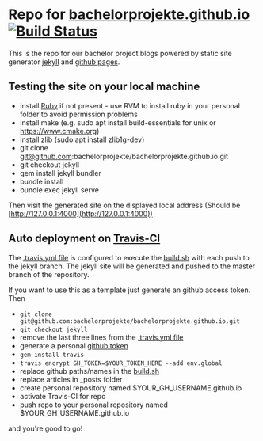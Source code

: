 # Repo for [bachelorprojekte.github.io](https://bachelorprojekte.github.io) [![Build Status](https://travis-ci.org/bachelorprojekte/bachelorprojekte.github.io.svg?branch=jekyll)](https://travis-ci.org/bachelorprojekte/bachelorprojekte.github.io)

This is the repo for our bachelor project blogs powered by static site generator [jekyll](https://jekyllrb.com) and [github pages](https://pages.github.com).

## Testing the site on your local machine

 - install [Ruby](https://www.ruby-lang.org/de/documentation/installation/) if not present - use RVM to install ruby in your personal folder to avoid permission problems
 - install make (e.g. sudo apt install build-essentials for unix or https://www.cmake.org)
 - install zlib (sudo apt install zlib1g-dev)
 - git clone git@github.com:bachelorprojekte/bachelorprojekte.github.io.git
 - git checkout jekyll
 - gem install jekyll bundler
 - bundle install
 - bundle exec jekyll serve
 
Then visit the generated site on the displayed local address (Should be [http://127.0.0.1:4000](http://127.0.0.1:4000))


## Auto deployment on [Travis-CI](https://travis-ci.org)

The [.travis.yml file](https://github.com/bachelorprojekte/bachelorprojekte.github.io/blob/jekyll/.travis.yml) is configured to execute the [build.sh](https://github.com/bachelorprojekte/bachelorprojekte.github.io/blob/jekyll/build.sh) with each push to the jekyll branch. The jekyll site will be generated and pushed to the master branch of the repository.

If you want to use this as a template just generate an github access token.  Then

- `git clone git@github.com:bachelorprojekte/bachelorprojekte.github.io.git`
- `git checkout jekyll`
- remove the last three lines from the [.travis.yml file](https://github.com/bachelorprojekte/bachelorprojekte.github.io/blob/jekyll/.travis.yml)
- generate a personal [github token](https://help.github.com/articles/creating-a-personal-access-token-for-the-command-line/)
- `gem install travis`
- `travis encrypt GH_TOKEN=$YOUR_TOKEN_HERE --add env.global`
- replace github paths/names in the [build.sh](https://github.com/bachelorprojekte/bachelorprojekte.github.io/blob/jekyll/build.sh)
- replace articles in _posts folder
- create personal repository named $YOUR_GH_USERNAME.github.io
- activate Travis-CI for repo
- push repo to your personal repository named $YOUR_GH_USERNAME.github.io

and you're good to go!
